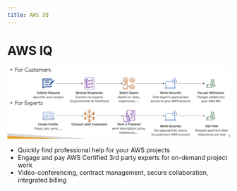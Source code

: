 ```yaml
---
title: AWS IQ
---
```

# AWS IQ
![AWS IQ](./IQ.png)
- Quickly find professional help for your AWS projects
- Engage and pay AWS Certified 3rd party experts for on-demand project work
- Video-conferencing, contract management, secure collaboration, integrated billing
